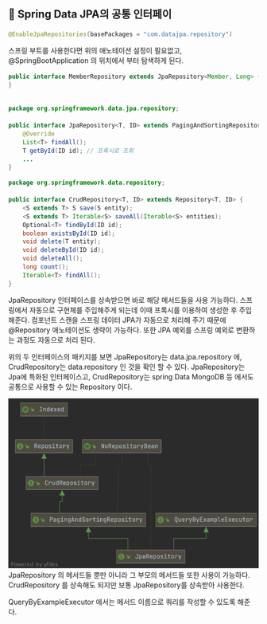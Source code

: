 ## 🧐 Spring Data JPA의 공통 인터페이

```java
@EnableJpaRepositories(basePackages = "com.datajpa.repository")
```
스프링 부트를 사용한다면 위의 애노테이션 설정이 필요없고, @SpringBootApplication 의 위치에서 부터 탐색하게 된다.

```java
public interface MemberRepository extends JpaRepository<Member, Long> {
}
```
```java

package org.springframework.data.jpa.repository;

public interface JpaRepository<T, ID> extends PagingAndSortingRepository<T, ID>, QueryByExampleExecutor<T> {
    @Override
    List<T> findAll();
    T getById(ID id); // 프록시로 조회
    ...
}
```
```java
package org.springframework.data.repository;

public interface CrudRepository<T, ID> extends Repository<T, ID> {
    <S extends T> S save(S entity);
    <S extends T> Iterable<S> saveAll(Iterable<S> entities);
    Optional<T> findById(ID id);
    boolean existsById(ID id);
    void delete(T entity);
    void deleteById(ID id);
    void deleteAll();
    long count();
    Iterable<T> findAll();
}
```
JpaRepository 인터페이스를 상속받으면 바로 해당 메서드들을 사용 가능하다.
스프링에서 자동으로 구현체를 주입해주게 되는데 이때 프록시를 이용하여 생성한 후 주입 해준다.
컴포넌트 스캔을 스프링 데이터 JPA가 자동으로 처리해 주기 때문에 @Repository 애노테이션도 생략이 가능하다. 또한 JPA 예외를 
스프링 예외로 변환하는 과정도 자동으로 처리 된다.

위의 두 인터페이스의 패키지를 보면 JpaRepository는 data.jpa.repository 에, CrudRepository는 data.repository 인 것을 확인 할 수 있다.
JpaRepository는 Jpa에 특화된 인터페이스고, CrudRepository는 spring Data MongoDB 등 에서도 공통으로 사용할 수 있는 Repository 이다.



![img.png](img.png)    
JpaRepository 의 메서드들 뿐만 아니라 그 부모의 메서드들 또한 사용이 가능하다. CrudRepository 를 상속해도 되지만
보통 JpaRepository를 상속받아 사용한다.

QueryByExampleExecutor 에서는 메서드 이름으로 쿼리를 작성할 수 있도록 해준다.